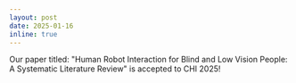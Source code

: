 ```yaml
---
layout: post
date: 2025-01-16
inline: true
---
```


Our paper titled: "Human Robot Interaction for Blind and Low Vision People: A Systematic Literature Review" is accepted to CHI 2025!